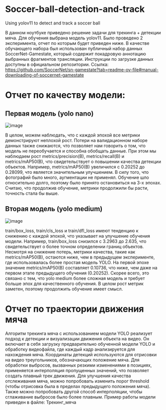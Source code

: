 # Soccer-ball-detection-and-track
Using yolov11 to detect and track a soccer ball

В данном ноутбуке приведено решение задачи для трекинга + детекции мяча. Для обучения выбрана модель yolov11. Было проведено 2 эксперимента, отчет по которым будет приведен ниже. В качестве обучающего набора был использован публичный набор данных SoccerNet-Gamestate, который содержит покадровую аннотацию выбранных фрагментов трансляции. Инструкции по загрузке данных
доступны в официальном репозитории. Ссылка: https://github.com/SoccerNet/sn-gamestate?tab=readme-ov-file#manual-downloading-of-soccernet-gamestate

# Отчет по качеству модели:

## Первая модель (yolo nano)

![image](https://github.com/user-attachments/assets/61e856c0-6f66-441f-b2b1-a0cb9c0d8e61)

В целом, можем наблюдать, что с каждой эпохой все метрики демонстрируют неплохой рост. Потери на валидационном наборе данных также снижаются, что позволяет нам говорить о том, что модель не переобучается и способна обобщать данные. При этом мы наблюдаем рост metrics/precision(B), metrics/recall(B) и metrics/mAP50(B), что свидетельствует о повышении качества детекции объектов. Например, metrics/mAP50(B) увеличился с 0.20252 до 0.28099, что является значительным улучшением. В силу того, что фотографий было много, аугментации не применял. Обучение шло относительно долго, поэтому было принято остановиться на 3-х эпохах. Считаю, что продолжив обучение, метрики продолжили бы расти, точность стала бы выше.

## Вторая модель (yolo medium)

![image](https://github.com/user-attachments/assets/725b29de-a523-4530-9167-e24b2b1063b6)

train/box_loss, train/cls_loss и train/dfl_loss имеют тенденцию к снижению с каждой эпохой, что указывает на улучшение обучения модели. Например, train/box_loss снизился с 3.2963 до 2.635, что свидетельствует о более точном определении границ объектов.
Несмотря на снижение потерь, метрики качества, такие как metrics/mAP50(B), остаются ниже, чем в предыдущем эксперименте, где использовалась более простая модель YOLO. На первой эпохе значение metrics/mAP50(B) составляет 0.10736, что ниже, чем даже на первом этапе предыдущего обучения (0.20252). Скорее всего, это связано с тем, что yolo medium более сложная модель и требует больше эпох для качественного обучения. В целом рост метрик заметен, поэтому продолжить обучение имеет смысл.

# Отчет по траектории движения мяча

Алгоритм трекинга мяча с использованием модели YOLO реализует подход к детекции и визуализации движения объекта на видео. Он включает в себя загрузку предварительно обученной модели YOLO и обработку видеофайла, где каждый кадр анализируется для нахождения мяча. Координаты детекций используются для отрисовки на видео треугольников, обозначающих положение мяча. Для обработки выбросов, вызванных резкими изменениями в позициях, применяется интерполяция пропущенных значений, что позволяет создать плавный трек движения. Для улучшения качества отслеживания мяча, можно попробовать изменить порог threshold (чтобы отрисовка была в пределах предыдущего положения мяча). Также можно попробовать другой способ интерполяции, чтобы сглаживание выбросов было более плавным. Пример работы модели приведен в файле: Трекинг_мяча

